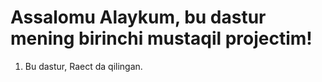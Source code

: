 # Assalomu Alaykum, bu dastur mening birinchi mustaqil projectim! 

1. Bu dastur, Raect da qilingan.
